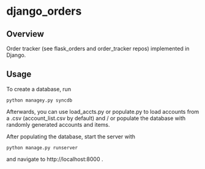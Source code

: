 django_orders
=============

Overview
--------

Order tracker (see flask_orders and order_tracker repos) implemented in Django.

Usage
-----
To create a database, run

    python managey.py syncdb

Afterwards, you can use load_accts.py or populate.py to load accounts from a .csv (account_list.csv
by default) and / or populate the database with randomly generated accounts and items.

After populating the database, start the server with

    python manage.py runserver

and navigate to http://localhost:8000 .